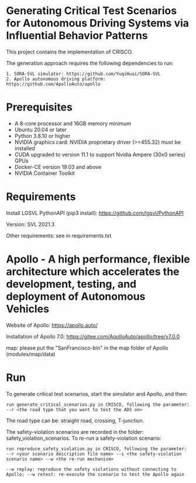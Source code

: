 # Generating Critical Test Scenarios for Autonomous Driving Systems via Influential Behavior Patterns

This project contains the implementation of CRISCO.

The generation approach requires the following dependencies to run:

	1. SORA-SVL simulator: https://github.com/YuqiHuai/SORA-SVL
	2. Apollo autonomous driving platform: https://github.com/ApolloAuto/apollo

# Prerequisites

* A 8-core processor and 16GB memory minimum
* Ubuntu 20.04 or later
* Python 3.8.10 or higher
* NVIDIA graphics card: NVIDIA proprietary driver (>=455.32) must be installed
* CUDA upgraded to version 11.1 to support Nvidia Ampere (30x0 series) GPUs
* Docker-CE version 19.03 and above
* NVIDIA Container Toolkit

# Requirements

Install LGSVL PythonAPI (pip3 install): https://github.com/lgsvl/PythonAPI

Version: SVL 2021.3

Other requirements: see in requirements.txt

# Apollo - A high performance, flexible architecture which accelerates the development, testing, and deployment of Autonomous Vehicles

Website of Apollo: https://apollo.auto/

Installation of Apollo 7.0: https://gitee.com/ApolloAuto/apollo/tree/v7.0.0

map: please put the "SanFrancisco-bin" in the map folder of Apollo (modules/map/data)

# Run
To generate critical test scenarios, start the simulator and Apollo, and then:

``
run generate_critical_scenarios.py in CRISCO, following the parameter: --r <the road type that you want to test the ADS on>
``

The road type can be: straight road, crossing, T-junction.

The safety-violation scenarios are recorded in the folder: safety_violation_scenarios.
To re-run a safety-violation scenario:

``
run reproduce_safety_violation.py in CRISCO, following the parameter: --r <your scenario description file name> --s <the safety-violation scenario name> --w <the re-run mechanism>
``

``
--w replay: reproduce the safety violations without connecting to Apollo; --w retest: re-execute the scenario to test the Apollo again
``


